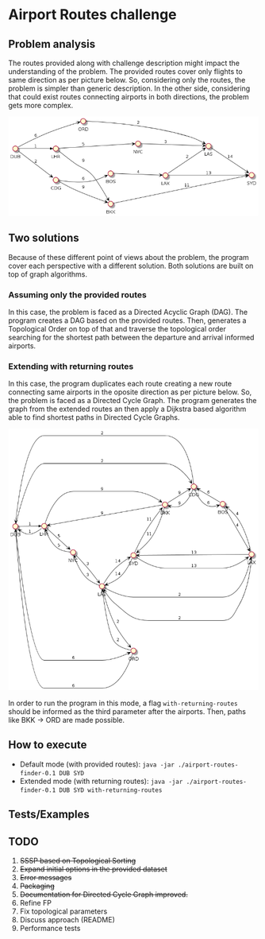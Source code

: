 # Airport Routes challenge

## Problem analysis
The routes provided along with challenge description might impact the understanding of the problem. The provided routes cover only flights to same direction as per picture below.  So, considering only the routes, the problem is simpler than generic description. In the other side, considering that could exist routes connecting airports in both directions, the problem gets more complex.

![Provided routes](doc/provided-routes.png)

## Two solutions
Because of these different point of views about the problem, the program cover each perspective with a different solution. Both solutions are built on top of graph algorithms.

### Assuming only the provided routes
In this case, the problem is faced as a Directed Acyclic Graph (DAG). The program creates a DAG based on the provided routes. Then, generates a Topological Order on top of that and traverse the topological order searching for the shortest path between the departure and arrival informed airports.

### Extending with returning routes
In this case, the program duplicates each route creating a new route connecting same airports in the oposite direction as per picture below. So, the problem is faced as a Directed Cycle Graph. The program generates the graph from the extended routes an then apply a Dijkstra based algorithm able to find shortest paths in Directed Cycle Graphs.

![Provided routes](doc/extended-routes.png)

In order to run the program in this mode, a flag `with-returning-routes` should be informed as the third parameter after the airports. Then, paths like BKK -> ORD are made possible.

## How to execute

- Default mode (with provided routes): `java -jar ./airport-routes-finder-0.1 DUB SYD`
- Extended mode (with returning routes): `java -jar ./airport-routes-finder-0.1 DUB SYD with-returning-routes`

## Tests/Examples


## TODO
1. ~~SSSP based on Topological Sorting~~
1. ~~Expand initial options in the provided dataset~~
1. ~~Error messages~~
1. ~~Packaging~~
1. ~~Documentation for Directed Cycle Graph improved.~~
1. Refine FP
1. Fix topological parameters
1. Discuss approach (README)
1. Performance tests
